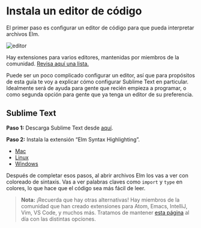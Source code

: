 # Instala un editor de código

El primer paso es configurar un editor de código para que pueda interpretar archivos Elm.

![editor](images/editor.png)

Hay extensiones para varios editores, mantenidas por miembros de la comunidad. [Revisa aquí una lista.](https://github.com/elm/editor-plugins)

Puede ser un poco complicado configurar un editor, así que para propósitos de esta guía te voy a explicar cómo configurar Sublime Text en particular. Idealmente será de ayuda para gente que recién empieza a programar, o como segunda opción para gente que ya tenga un editor de su preferencia.

## Sublime Text

**Paso 1:** Descarga Sublime Text desde [aquí](https://www.sublimetext.com/).

**Paso 2:** Instala la extensión “Elm Syntax Highlighting”.

- [Mac](https://github.com/evancz/elm-syntax-highlighting/blob/master/install/mac.md)
- [Linux](https://github.com/evancz/elm-syntax-highlighting/blob/master/install/linux.md)
- [Windows](https://github.com/evancz/elm-syntax-highlighting/blob/master/install/windows.md)

Después de completar esos pasos, al abrir archivos Elm los vas a ver con coloreado de sintaxis. Vas a ver palabras claves como `import` y `type` en colores, lo que hace que el código sea más fácil de leer.

> **Nota:** ¡Recuerda que hay otras alternativas! Hay miembros de la comunidad que han creado extensiones para Atom, Emacs, IntelliJ, Vim, VS Code, y muchos más. Tratamos de mantener [esta página](https://github.com/elm/editor-plugins) al día con las distintas opciones.
